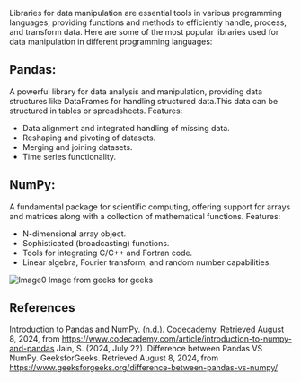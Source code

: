 Libraries for data manipulation are essential tools in various programming languages, providing functions and methods to efficiently handle, process, and transform data. Here are some of the most popular libraries used for data manipulation in different programming languages:
## **Pandas**:
A powerful library for data analysis and manipulation, providing data structures like DataFrames for handling structured data.This data can be structured in tables or spreadsheets. 
Features:
* Data alignment and integrated handling of missing data.
* Reshaping and pivoting of datasets.
* Merging and joining datasets.
* Time series functionality.
## **NumPy**:
A fundamental package for scientific computing, offering support for arrays and matrices along with a collection of mathematical functions.
Features:
* N-dimensional array object.
* Sophisticated (broadcasting) functions.
* Tools for integrating C/C++ and Fortran code.
* Linear algebra, Fourier transform, and random number capabilities.


![Image0](/static/articleimages/activation_functions/image0)
Image from geeks for geeks 

## **References**
Introduction to Pandas and NumPy. (n.d.). Codecademy. Retrieved August 8, 2024, from https://www.codecademy.com/article/introduction-to-numpy-and-pandas
Jain, S. (2024, July 22). Difference between Pandas VS NumPy. GeeksforGeeks. Retrieved August 8, 2024, from https://www.geeksforgeeks.org/difference-between-pandas-vs-numpy/

